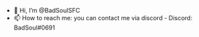 - 👋 Hi, I’m @BadSoulSFC
- 📫 How to reach me: you can contact me via discord - Discord: BadSoul#0691
